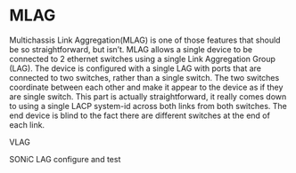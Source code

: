 

# MLAG

Multichassis Link Aggregation(MLAG) is one of those features that should be so straightforward, but isn’t. MLAG allows a single device to be connected to 2 ethernet switches using a single Link Aggregation Group (LAG). The device is configured with a single LAG with ports that are connected to two switches, rather than a single switch. The two switches coordinate between each other and make it appear to the device as if they are single switch.
This part is actually straightforward, it really comes down to using a single LACP system-id across both links from both switches. The end device is blind to the fact there are different switches at the end of each link.



VLAG

SONiC LAG configure and test